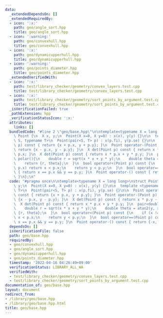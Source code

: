```yaml
---
data:
  _extendedDependsOn: []
  _extendedRequiredBy:
  - icon: ':x:'
    path: geo/angle_sort.hpp
    title: geo/angle_sort.hpp
  - icon: ':warning:'
    path: geo/convexhull.hpp
    title: geo/convexhull.hpp
  - icon: ':x:'
    path: geo/dynamicupperhull.hpp
    title: geo/dynamicupperhull.hpp
  - icon: ':warning:'
    path: geo/points_diameter.hpp
    title: geo/points_diameter.hpp
  _extendedVerifiedWith:
  - icon: ':x:'
    path: test/library_checker/geometry/convex_layers.test.cpp
    title: test/library_checker/geometry/convex_layers.test.cpp
  - icon: ':x:'
    path: test/library_checker/geometry/sort_points_by_argument.test.cpp
    title: test/library_checker/geometry/sort_points_by_argument.test.cpp
  _isVerificationFailed: true
  _pathExtension: hpp
  _verificationStatusIcon: ':x:'
  attributes:
    links: []
  bundledCode: "#line 2 \"geo/base.hpp\"\n\ntemplate<typename X = long long>\nstruct\
    \ Point {\n  X x, y;\n  Point(X x=0, X y=0) : x(x), y(y) {}\n\n  template <typename\
    \ S, typename T>\n  Point(pair<S, T> p) : x(p.fi), y(p.se) {}\n\n  Point operator+(Point\
    \ p) const { return {x + p.x, y + p.y}; }\n  Point operator-(Point p) const {\
    \ return {x - p.x, y - p.y}; }\n  X det(Point p) const { return x * p.y - y *\
    \ p.x; }\n  X dot(Point p) const { return x * p.x + y * p.y; }\n  pair<double,double>\
    \ polar(){\n    double r = sqrt(x * x + y * y);\n    double theta = atan2(y, x);\n\
    \    return {r, theta};\n  }\n  bool operator<(Point p) const {\n    if (x !=\
    \ p.x) return x < p.x;\n    return y < p.y;\n  }\n  bool operator==(Point p) const\
    \ { return x == p.x && y == p.y; }\n  Point operator-() const { return {-x, -y};\
    \ }\n};\n"
  code: "#pragma once\n\ntemplate<typename X = long long>\nstruct Point {\n  X x,\
    \ y;\n  Point(X x=0, X y=0) : x(x), y(y) {}\n\n  template <typename S, typename\
    \ T>\n  Point(pair<S, T> p) : x(p.fi), y(p.se) {}\n\n  Point operator+(Point p)\
    \ const { return {x + p.x, y + p.y}; }\n  Point operator-(Point p) const { return\
    \ {x - p.x, y - p.y}; }\n  X det(Point p) const { return x * p.y - y * p.x; }\n\
    \  X dot(Point p) const { return x * p.x + y * p.y; }\n  pair<double,double> polar(){\n\
    \    double r = sqrt(x * x + y * y);\n    double theta = atan2(y, x);\n    return\
    \ {r, theta};\n  }\n  bool operator<(Point p) const {\n    if (x != p.x) return\
    \ x < p.x;\n    return y < p.y;\n  }\n  bool operator==(Point p) const { return\
    \ x == p.x && y == p.y; }\n  Point operator-() const { return {-x, -y}; }\n};\n"
  dependsOn: []
  isVerificationFile: false
  path: geo/base.hpp
  requiredBy:
  - geo/convexhull.hpp
  - geo/angle_sort.hpp
  - geo/dynamicupperhull.hpp
  - geo/points_diameter.hpp
  timestamp: '2022-04-16 04:26:49+09:00'
  verificationStatus: LIBRARY_ALL_WA
  verifiedWith:
  - test/library_checker/geometry/convex_layers.test.cpp
  - test/library_checker/geometry/sort_points_by_argument.test.cpp
documentation_of: geo/base.hpp
layout: document
redirect_from:
- /library/geo/base.hpp
- /library/geo/base.hpp.html
title: geo/base.hpp
---
```

